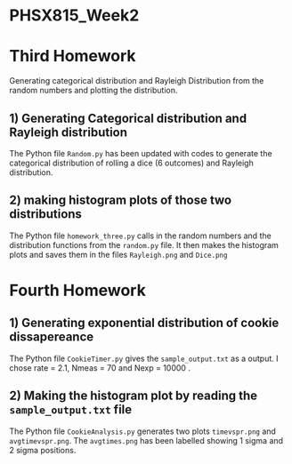 # PHSX815_Week2

# Third Homework
Generating categorical distribution and Rayleigh Distribution from the random numbers and plotting the distribution.

## 1) Generating Categorical distribution and Rayleigh distribution
The Python file `Random.py` has been updated with codes to generate the categorical distribution of rolling a dice (6 outcomes) and Rayleigh distribution.

## 2) making histogram plots of those two distributions
The Python file `homework_three.py` calls in the random numbers and the distribution functions from the `random.py` file. It then makes the histogram plots and saves them in the files `Rayleigh.png` and `Dice.png` 


# Fourth Homework

## 1) Generating exponential distribution of cookie dissapereance
The Python file `CookieTimer.py` gives the `sample_output.txt` as a output. I chose rate = 2.1, Nmeas = 70 and Nexp = 10000 .

## 2) Making the histogram plot by reading the `sample_output.txt` file
The Python file `CookieAnalysis.py` generates two plots `timevspr.png` and `avgtimevspr.png`. The `avgtimes.png` has been labelled showing 1 sigma and 2 sigma positions.
